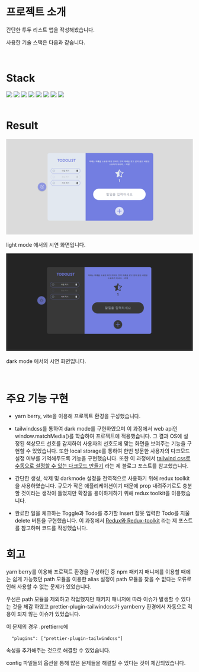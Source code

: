 # 프로젝트 소개

간단한 투두 리스트 앱을 작성해봤습니다.

사용한 기술 스택은 다음과 같습니다.

<br>

# Stack

<img src="https://img.shields.io/badge/tailwindcss-06B6D4?style=for-the-badge&logo=tailwindcss&logoColor=white">

 <img src="https://img.shields.io/badge/yarn-2C8EBB?style=for-the-badge&logo=yarn&logoColor=white">

 <img src="https://img.shields.io/badge/typescript-3178C6?style=for-the-badge&logo=typescript&logoColor=white">

 <img src="https://img.shields.io/badge/react-61DAFB?style=for-the-badge&logo=react&logoColor=white">

 <img src="https://img.shields.io/badge/vite-646CFF?style=for-the-badge&logo=vite&logoColor=white">

 <img src="https://img.shields.io/badge/reduxtoolkit-764ABC?style=for-the-badge&logo=redux&logoColor=white">

 <img src="https://img.shields.io/badge/eslint-4B32C3?style=for-the-badge&logo=eslint&logoColor=white">

 <img src="https://img.shields.io/badge/prettier-F7B93E?style=for-the-badge&logo=prettier&logoColor=white">


<br>
<br>

# Result

<img src="./ReadmeAsset/light.png">

light mode 에서의 시연 화면입니다.

<img src="./ReadmeAsset/dark.png">

dark mode 에서의 시연 화면입니다.

<br>

# 주요 기능 구현

- yarn berry, vite을 이용해 프로젝트 환경을 구성했습니다.

- tailwindcss를 통하여 dark mode를 구현하였으며 이 과정에서 web api인 window.matchMedia()를 학습하여 프로젝트에 적용했습니다. 그 결과 OS에 설정된 색상모드 선호를 감지하여 사용자의 선호도에 맞는 화면을 보여주는 기능을 구현할 수 있었습니다. 또한 local storage를 통하여 한번 방문한 사용자의 다크모드 설정 여부를 기억해두도록 기능을 구현했습니다. 또한 이 과정에서 [tailwind css로 수동으로 설정할 수 있는 다크모드 만들기](https://xionwcfm.tistory.com/280) 라는 제 블로그 포스트를 참고했습니다.

- 간단한 생성, 삭제 및 darkmode 설정을 전역적으로 사용하기 위해 redux toolkit을 사용하였습니다. 규모가 작은 애플리케이션이기 때문에 prop 내려주기로도 충분할 것이라는 생각이 들었지만 확장을 용이하게하기 위해 redux toolkit을 이용했습니다.

- 완료한 일을 체크하는 Toggle과 Todo를 추가할 Insert 잘못 입력한 Todo를 지울 delete 버튼을 구현했습니다. 이 과정에서 [Redux와 Redux-toolkit](https://xionwcfm.tistory.com/251) 라는 제 포스트를 참고하며 코드를 작성했습니다.


# 회고

yarn berry를 이용해 프로젝트 환경을 구성하던 중 npm 패키지 매니저를 이용할 때에는 쉽게 가능했던 path 모듈을 이용한 alias 설정이 path 모듈을 찾을 수 없다는 오류로 인해 사용할 수 없는 문제가 있었습니다.

우선은 path 모듈을 제외하고 작업했지만 패키지 매니저에 따라 이슈가 발생할 수 있다는 것을 체감 하였고 prettier-plugin-tailwindcss가 yarnberry 환경에서 자동으로 적용이 되지 않는 이슈가 있었습니다.

이 문제의 경우 .prettierrc에 
```
  "plugins": ["prettier-plugin-tailwindcss"]
```

속성을 추가해주는 것으로 해결할 수 있었습니다.

config 파일들의 옵션을 통해 많은 문제들을 해결할 수 있다는 것이 체감되었습니다.
